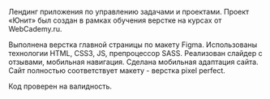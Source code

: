 Лендинг приложения по управлению задачами и проектами. Проект «Юнит» был создан в рамках обучения верстке на курсах от WebCademy.ru.

Выполнена верстка главной страницы по макету Figma. Использованы технологии HTML, CSS3, JS, препроцессор SASS. Реализован слайдер с отзывами, мобильная навигация. Сделана мобильная адаптация сайта. Сайт полностью соответствует макету - верстка pixel perfect.

Код проверен на валидность.
